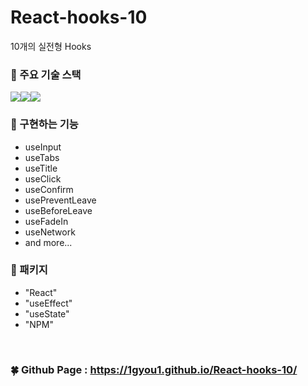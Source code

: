 # React-hooks-10

10개의 실전형 Hooks

### 📌 주요 기술 스택

<div style="display:flex;">
    <img src="https://img.shields.io/badge/React-61DAFB?style=flat-square&logo=React&logoColor=white"/>
    <img src="https://img.shields.io/badge/CSS3-F68212?style=flat-square&logo=CSS3&logoColor=white"/>
    <img src="https://img.shields.io/badge/node.js-5FA04E?style=flat-square&logo=nodedotjs&logoColor=white"/>
</div>

### 📌 구현하는 기능
- useInput
- useTabs
- useTitle
- useClick
- useConfirm
- usePreventLeave
- useBeforeLeave
- useFadeIn
- useNetwork
- and more...

### 📌 패키지
- "React"
- "useEffect"
- "useState"
- "NPM"

<br>

### 🍀 Github Page : https://1gyou1.github.io/React-hooks-10/
